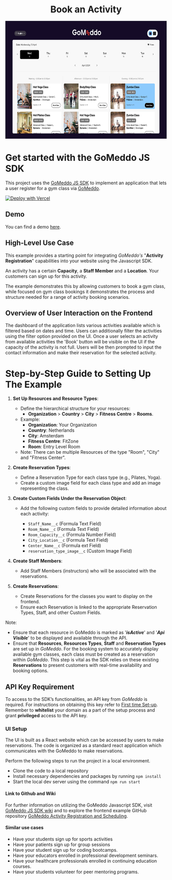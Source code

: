 <h1 align="center">Book an Activity</h1>

<p align="center">
  <img src="./src/assets/Dashboard.png" alt="Dashboard" width="650" height="367">
</p>

# Get started with the GoMeddo JS SDK

This project uses the [GoMeddo JS SDK](https://github.com/gomeddo/js-sdk) to implement an application that lets a user register for a gym class via [GoMeddo](https://gomeddo.com).

[![Deploy with Vercel](https://vercel.com/button)](https://vercel.com/new/clone?s=https%3A%2F%2Fgithub.com%2Fgomeddo%2FGoMeddo-Activity-Scheduling-and-Registration&showOptionalTeamCreation=false)

## Demo

You can find a demo [here](https://gomeddo-activity-scheduling-and-registration.vercel.app/home).

## High-Level Use Case

This example provides a starting point for integrating _GoMeddo's_ "**Activity Registration**" capabilities into your website using the Javascript SDK.

An activity has a certain **Capacity**, a **Staff Member** and a **Location**. Your customers can sign up for this activity.

The example demonstrates this by allowing customers to book a gym class, while focused on gym class bookings it demonstrates the process and structure needed for a range of activity booking scenarios.

## Overview of User Interaction on the Frontend

The dashboard of the application lists various activities available which is filtered based on dates and time. Users can additionally filter the activities using the filter option provided on the UI. Once a user selects an activity from available activities the 'Book' button will be visible on the UI if the capacity of the activity is not full. Users will be then prompted to input the contact information and make their reservation for the selected activity.

# Step-by-Step Guide to Setting Up The Example

1. **Set Up Resources and Resource Types**:

   - Define the hierarchical structure for your resources:
     - **Organization** > **Country** > **City** > **Fitness Centre** > **Rooms**.
   - Example:
     - **Organization**: Your Organization
     - **Country**: Netherlands
     - **City**: Amsterdam
     - **Fitness Centre**: FitZone
     - **Room**: Entry Level Room
   - Note: There can be multiple Resources of the type "Room", "City" and "Fitness Center".

2. **Create Reservation Types**:

   - Define a Reservation Type for each class type (e.g., Pilates, Yoga).
   - Create a custom image field for each class type and add an image representing the class.

3. **Create Custom Fields Under the Reservation Object**:

   - Add the following custom fields to provide detailed information about each activity:

     - `Staff_Name__c` (Formula Text Field)
     - `Room_Name__c` (Formula Text Field)
     - `Room_Capacity__c` (Formula Number Field)
     - `City_Location__c` (Formula Text Field)
     - `Center_Name__c` (Formula ext Field)
     - `reservation_type_image__c` (Custom Image Field)

4. **Create Staff Members**:

   - Add Staff Members (instructors) who will be associated with the reservations.

5. **Create Reservations**:
   - Create Reservations for the classes you want to display on the frontend.
   - Ensure each Reservation is linked to the appropriate Reservation Types, Staff, and other Custom Fields.

Note:

- Ensure that each resource in GoMeddo is marked as '**_isActive_**' and '**_Api Visible_**' to be displayed and available through the API.
- Ensure that **Resources**, **Resources Types**, **Staff** and **Reservation Types** are set up in _GoMeddo_. For the booking system to accurately display available gym classes, each class must be created as a reservation within _GoMeddo_. This step is vital as the SDK relies on these existing **Reservations** to present customers with real-time availability and booking options.

## API Key Requirement

To access to the SDK’s functionalities, an API key from _GoMeddo_ is required. For instructions on obtaining this key refer to [First time Set-up](https://gomeddo.atlassian.net/wiki/spaces/WID/pages/3353837569/First+time+Set-up). Remember to **whitelist** your domain as a part of the setup process and grant **privileged** access to the API key.

### UI Setup

The UI is built as a React website which can be accessed by users to make reservations. The code is organized as a standard react application which communicates with the GoMeddo to make reservations.

Perform the following steps to run the project in a local environment.

- Clone the code to a local repository
- Install necessary dependencies and packages by running `npm install`
- Start the local dev server using the command `npm run start`

#### Link to Github and Wiki

For further information on utilizing the GoMeddo Javascript SDK, visit [GoMeddo JS SDK wiki](https://github.com/GoMeddo/js-sdk/wiki) and to explore the frontend example GitHub repository [GoMeddo Activity Registration and Scheduling](https://github.com/gomeddo/GoMeddo-Activity-Scheduling-and-Registration).

#### Similar use cases

- Have your students sign up for sports activities
- Have your patients sign up for group sessions
- Have your student sign up for coding bootcamps.
- Have your educators enrolled in professional development seminars.
- Have your healthcare professionals enrolled in continuing education courses.
- Have your students volunteer for peer mentoring programs.
